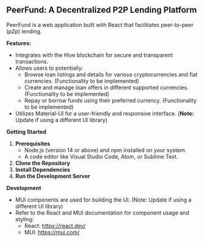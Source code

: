 ## PeerFund: A Decentralized P2P Lending Platform

PeerFund is a web application built with React that facilitates peer-to-peer (p2p) lending.

**Features:**

* Integrates with the Hive blockchain for secure and transparent transactions.
* Allows users to potentially:
    * Browse loan listings and details for various cryptocurrencies and fiat currencies. (Functionality to be implemented)
    * Create and manage loan offers in different supported currencies. (Functionality to be implemented)
    * Repay or borrow funds using their preferred currency. (Functionality to be implemented)
* Utilizes Material-UI for a user-friendly and responsive interface. (**Note:** Update if using a different UI library)

**Getting Started**

1. **Prerequisites**
    * Node.js (version 14 or above) and npm installed on your system.
    * A code editor like Visual Studio Code, Atom, or Sublime Text.
2. **Clone the Repository**
3. **Install Dependencies**
4. **Run the Development Server**

**Development**

* MUI components are used for building the UI. (Note: Update if using a different UI library)
* Refer to the React and MUI documentation for component usage and styling:
    * React: https://react.dev/
    * MUI: https://mui.com/

